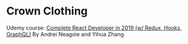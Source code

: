 # Crown Clothing

Udemy course: [Complete React Developer in 2019 (w/ Redux, Hooks, GraphQL)](https://www.udemy.com/complete-react-developer-zero-to-mastery/) By Andrei Neagoie and Yihua Zhang